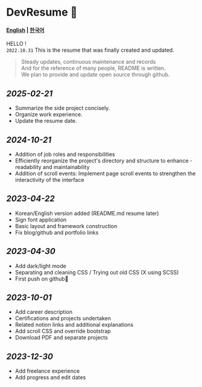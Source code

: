 # DevResume 🚀

#### **[English](./README.md) | [한국어](./READMEKR.md)**

HELLO ! <br>
`2022.10.31` This is the resume that was finally created and updated.

> Steady updates, continuous maintenance and records <BR>
> And for the reference of many people, README is written. <BR>
> We plan to provide and update open source through github.

## _2025-02-21_

- Summarize the side project concisely.
- Organize work experience.
- Update the resume date.

## _2024-10-21_

- Addition of job roles and responsibilities
- Efficiently reorganize the project's directory and structure to enhance - readability and maintainability
- Addition of scroll events: Implement page scroll events to strengthen the interactivity of the interface

## _2023-04-22_

- Korean/English version added (README.md resume later)
- Sign font application
- Basic layout and framework construction
- Fix blog/github and portfolio links

## _2023-04-30_

- Add dark/light mode
- Separating and cleaning CSS / Trying out old CSS (X using SCSS)
- First push on github🚀

## _2023-10-01_

- Add career description
- Certifications and projects undertaken
- Related notion links and additional explanations
- Add scroll CSS and override bootstrap
- Download PDF and separate projects

## _2023-12-30_

- Add freelance experience
- Add progress and edit dates

